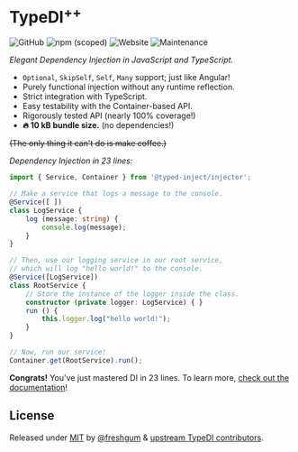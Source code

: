 # TypeDI<sup>++</sup>

![GitHub](https://img.shields.io/github/license/freshgum-bubbles/typedi) ![npm (scoped)](https://img.shields.io/npm/v/@typed-inject/injector) ![Website](https://img.shields.io/website/https/64a0c6b5de74517c4c7bdb77--singular-praline-356e00.netlify.app.svg?logo=BookStack&label=Documentation&labelColor=177C28) ![Maintenance](https://img.shields.io/maintenance/yes/2023)

*Elegant Dependency Injection in JavaScript and TypeScript.*

- `Optional`, `SkipSelf`, `Self`, `Many` support; just like Angular!
- Purely functional injection without any runtime reflection.
- Strict integration with TypeScript.
- Easy testability with the Container-based API.
- Rigorously tested API (nearly 100% coverage!)
- **🔥 10 kB bundle size.** (no dependencies!)

~~(The only thing it can't do is make coffee.)~~

*Dependency Injection in 23 lines:*

```ts
import { Service, Container } from '@typed-inject/injector';

// Make a service that logs a message to the console.
@Service([ ])
class LogService {
    log (message: string) {
        console.log(message);
    }
}

// Then, use our logging service in our root service,
// which will log "hello world!" to the console.
@Service([LogService])
class RootService {
    // Store the instance of the logger inside the class.
    constructor (private logger: LogService) { }
    run () {
        this.logger.log("hello world!");
    }
}

// Now, run our service!
Container.get(RootService).run();
```

**Congrats!** You've just mastered DI in 23 lines. To learn more,
[check out the documentation](https://img.shields.io/website/https/64a0c6b5de74517c4c7bdb77--singular-praline-356e00.netlify.app)!

## License

Released under [MIT](./LICENSE) by [@freshgum](https://github.com/freshgum-bubbles) & [upstream TypeDI contributors](https://github.com/typestack/typedi/blob/develop/LICENSE).

